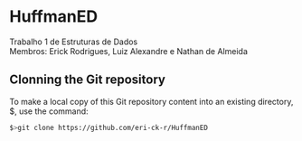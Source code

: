 # HuffmanED
Trabalho 1 de Estruturas de Dados<br/>
Membros: Erick Rodrigues, Luiz Alexandre e Nathan de Almeida

## Clonning the Git repository

To make a local copy of this Git repository content into an existing directory, $, use the command:

```sh
$>git clone https://github.com/eri-ck-r/HuffmanED
```
